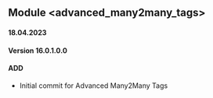 ## Module <advanced_many2many_tags>

#### 18.04.2023
#### Version 16.0.1.0.0
#### ADD

- Initial commit for Advanced Many2Many Tags
